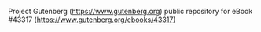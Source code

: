 Project Gutenberg (https://www.gutenberg.org) public repository for eBook #43317 (https://www.gutenberg.org/ebooks/43317)

